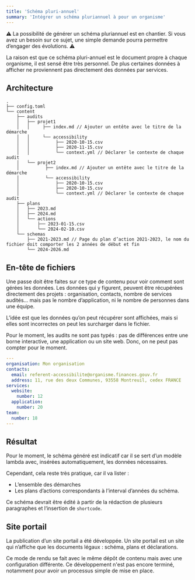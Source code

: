 ```yaml
---
title: 'Schéma pluri-annuel'
summary: 'Intégrer un schéma pluriannuel à pour un organisme'
---
```


⚠️  La possibilité de générer un schéma pluriannuel est en chantier. Si vous avez un besoin sur ce sujet, une simple demande pourra permettre d’engager des évolutions. ⚠️

La raison est que ce schéma pluri-annuel est le document propre à chaque organisme, il est sensé être très personnel. De plus certaines données à afficher ne proviennent pas directement des données par services.

## Architecture

```
.
├── config.toml
└── content
    ├── audits
    │   ├── projet1
    │   │     ├── index.md // Ajouter un entête avec le titre de la démarche
    │   │     └── accessibility
    │   │          ├── 2020-10-15.csv
    │   │          ├── 2020-11-15.csv
    │   │          └── context.yml // Déclarer le contexte de chaque audit
    │   └── projet2
    │          ├── index.md // Ajouter un entête avec le titre de la démarche
    │          └── accessibility
    │              ├── 2020-10-15.csv
    │              ├── 2020-10-15.csv
    │              └── context.yml // Déclarer le contexte de chaque audit
    ├── plans
    │   ├── 2023.md
    │   ├── 2024.md
    │   └── actions
    │       ├── 2023-01-15.csv
    │       └── 2024-02-10.csv
    └── schemas
        ├── 2021-2023.md // Page du plan d’action 2021-2023, le nom du fichier doit comporter les 2 années de début et fin
        └── 2024-2026.md
```

## En-tête de fichiers

Une passe doit être faites sur ce type de contenu pour voir comment sont gérées les données. Les données qui y figurent, peuvent être récupérées directement des projets : organisation, contacts, nombre de services audités… mais pas le nombre d’application, ni le nombre de personnes dans une équipe.

L’idée est que les données qu’on peut récupérer sont affichées, mais si elles sont incorrectes on peut les surcharger dans le fichier.

Pour le moment, les audits ne sont pas typés : pas de différences entre une borne interactive, une application ou un site web. Donc, on ne peut pas compter pour le moment.

```yml
---
organisation: Mon organisation
contacts:
  email: referent-accessibilite@organisme.finances.gouv.fr
  address: 11, rue des deux Communes, 93558 Montreuil, cedex FRANCE
services:
  website:
    number: 12
  application:
    number: 20
team:
  number: 18
---
```

## Résultat

Pour le moment, le schéma généré est indicatif car il se sert d’un modèle lambda avec, insérées automatiquement, les données nécessaires.

Cependant, cela reste très pratique, car il va lister :

 * L’ensemble des démarches
 * Les plans d’actions correspondants à l’interval d’années du schéma.

Ce schéma devrait être édité à partir de la rédaction de plusieurs paragraphes et l‘insertion de `shortcode`.

## Site portail

La publication d’un site portail a été développée. Un site portail est un site qui n’affiche que les documents légaux : schéma, plans et déclarations.

Ce mode de rendu se fait avec le même dépôt de contenu mais avec une configuration différente. Ce développement n'est pas encore terminé, notamment pour avoir un processus simple de mise en place.
